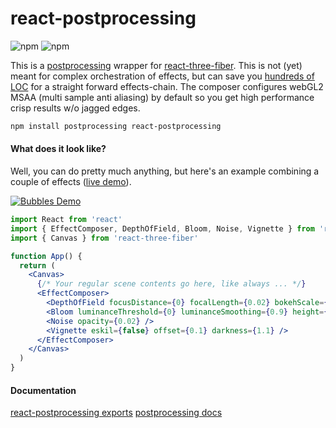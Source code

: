 # react-postprocessing

![npm](https://img.shields.io/npm/v/react-postprocessing?label=npm%20package&style=flat-square) ![npm](https://img.shields.io/npm/dt/react-postprocessing?style=flat-square)

This is a [postprocessing](https://vanruesc.github.io/postprocessing) wrapper for [react-three-fiber](https://github.com/react-spring/react-three-fiber). This is not (yet) meant for complex orchestration of effects, but can save you [hundreds of LOC](https://twitter.com/0xca0a/status/1289501594698960897) for a straight forward effects-chain. The composer configures webGL2 MSAA (multi sample anti aliasing) by default so you get high performance crisp results w/o jagged edges.

```bash
npm install postprocessing react-postprocessing
```

#### What does it look like?

Well, you can do pretty much anything, but here's an example combining a couple of effects ([live demo](https://codesandbox.io/s/vigorous-currying-3r6l2)).

<a href="https://codesandbox.io/s/vigorous-currying-3r6l2" target="_blank" rel="noopener">
<img src="https://i.imgur.com/mZucXdX.jpg" alt="Bubbles Demo" />
</a>

```jsx
import React from 'react'
import { EffectComposer, DepthOfField, Bloom, Noise, Vignette } from 'react-postprocessing'
import { Canvas } from 'react-three-fiber'

function App() {
  return (
    <Canvas>
      {/* Your regular scene contents go here, like always ... */}
      <EffectComposer>
        <DepthOfField focusDistance={0} focalLength={0.02} bokehScale={2} height={480} />
        <Bloom luminanceThreshold={0} luminanceSmoothing={0.9} height={300} />
        <Noise opacity={0.02} />
        <Vignette eskil={false} offset={0.1} darkness={1.1} />
      </EffectComposer>
    </Canvas>
  )
}
```
    
#### Documentation

[react-postprocessing exports](https://github.com/react-spring/react-postprocessing/blob/master/api.md)
[postprocessing docs](https://vanruesc.github.io/postprocessing/public/docs/)
